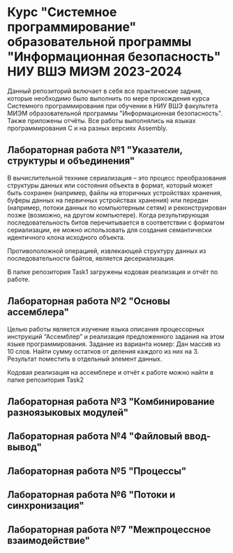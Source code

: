 # Курс "Системное программирование" образовательной программы "Информационная безопасность" НИУ ВШЭ МИЭМ 2023-2024

Данный репозиторий включает в себя все практические задния, которые необходимо было выполнить по мере прохождения курса Системного программирования при обучении в НИУ ВШЭ факультета МИЭМ образовательной программы "Информационная безопасность". Также приложены отчёты. Все работы выполнялись на языках программирования C и на разных версиях Assembly.

## Лабораторная работа №1 "Указатели, структуры и объединения"

В вычислительной технике сериализация – это процесс преобразования структуры данных или состояния объекта в формат, который может быть сохранен (например, файлы на вторичных устройствах хранения, буферы данных на первичных устройствах хранения) или передан (например, потоки данных по компьютерным сетям) и реконструирован позже (возможно, на другом компьютере). Когда результирующая последовательность битов перечитывается в соответствии с форматом сериализации, ее можно использовать для создания семантически идентичного клона исходного объекта.

Противоположной операцией, извлекающей структуру данных из последовательности байтов, является десериализация. 

В папке репозитория Task1 загружены кодовая реализация и отчёт по работе.

## Лабораторная работа №2 "Основы ассемблера"

Целью работы является изучение языка описания процессорных инструкций “Ассемблер” и реализация предложенного задания на этом языке программирования. Задание из варианта номер: Дан массив из 10 слов. Найти сумму остатков от деления каждого из них на 3. Результат поместить в отдельный элемент данных. 

Кодовая реализация на ассемблере и отчёт к работе можно найти в папке репозитория Task2

## Лабораторная работа №3 "Комбинирование разноязыковых модулей"

## Лабораторная работа №4 "Файловый ввод-вывод"

## Лабораторная работа №5 "Процессы"

## Лабораторная работа №6 "Потоки и синхронизация"

## Лабораторная работа №7 "Межпроцессное взаимодействие"
